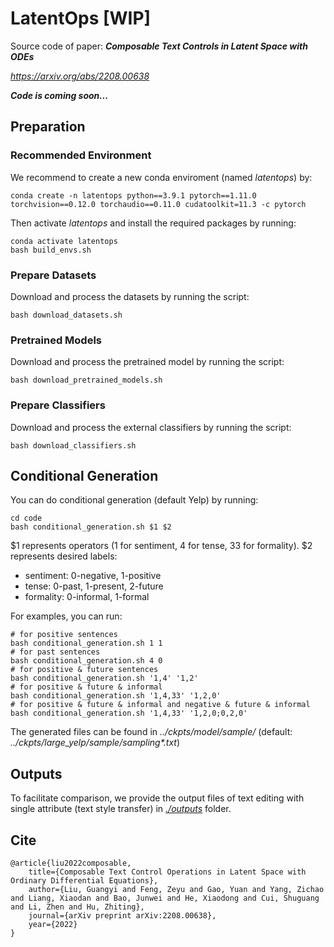 # LatentOps [WIP]
Source code of paper: ***Composable Text Controls in Latent Space with ODEs***

*https://arxiv.org/abs/2208.00638*


***Code is coming soon...***

## Preparation
### Recommended Environment
We recommend to create a new conda enviroment (named *latentops*) by:
```shell
conda create -n latentops python==3.9.1 pytorch==1.11.0 torchvision==0.12.0 torchaudio==0.11.0 cudatoolkit=11.3 -c pytorch
```
Then activate *latentops* and install the required packages by running:
```shell
conda activate latentops
bash build_envs.sh
```

### Prepare Datasets
Download and process the datasets by running the script:
```shell
bash download_datasets.sh
```

### Pretrained Models
Download and process the pretrained model by running the script:
```shell
bash download_pretrained_models.sh
```
    
### Prepare Classifiers
Download and process the external classifiers by running the script:
 ```shell
 bash download_classifiers.sh
 ```
## Conditional Generation
You can do conditional generation (default Yelp) by running:
```shell
cd code
bash conditional_generation.sh $1 $2
```
$1 represents operators (1 for sentiment, 4 for tense, 33 for formality).
$2 represents desired labels:
- sentiment: 0-negative, 1-positive
- tense: 0-past, 1-present, 2-future
- formality: 0-informal, 1-formal

For examples, you can run:
```shell
# for positive sentences
bash conditional_generation.sh 1 1
# for past sentences
bash conditional_generation.sh 4 0
# for positive & future sentences
bash conditional_generation.sh '1,4' '1,2'
# for positive & future & informal
bash conditional_generation.sh '1,4,33' '1,2,0'
# for positive & future & informal and negative & future & informal
bash conditional_generation.sh '1,4,33' '1,2,0;0,2,0'
```
The generated files can be found in *../ckpts/model/sample/* (default: *../ckpts/large_yelp/sample/sampling\*.txt*)
## Outputs
To facilitate comparison, we provide the output files of text editing with single attribute (text style transfer) in [*./outputs*](/outputs) folder.



## Cite
```
@article{liu2022composable,
    title={Composable Text Control Operations in Latent Space with Ordinary Differential Equations},
    author={Liu, Guangyi and Feng, Zeyu and Gao, Yuan and Yang, Zichao and Liang, Xiaodan and Bao, Junwei and He, Xiaodong and Cui, Shuguang and Li, Zhen and Hu, Zhiting},
    journal={arXiv preprint arXiv:2208.00638},
    year={2022}
}
```

